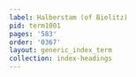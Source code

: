 ```yaml
---
label: Halberstam (of Bielitz)
pid: term1001
pages: '583'
order: '0367'
layout: generic_index_term
collection: index-headings
---
```

